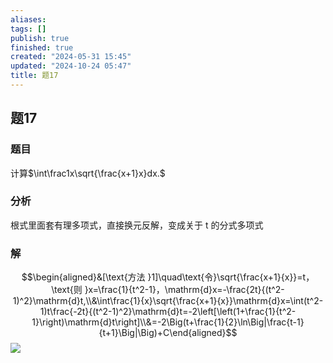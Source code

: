 ```yaml
---
aliases: 
tags: []
publish: true
finished: true
created: "2024-05-31 15:45"
updated: "2024-10-24 05:47"
title: 题17
---
```

## 题17
### 题目
计算$\int\frac1x\sqrt{\frac{x+1}x}dx.$
### 分析
根式里面套有理多项式，直接换元反解，变成关于 t 的分式多项式
### 解
$$\begin{aligned}&[\text{方法 }1]\quad\text{令}\sqrt{\frac{x+1}{x}}=t，\text{则 }x=\frac{1}{t^2-1}，\mathrm{d}x=-\frac{2t}{(t^2-1)^2}\mathrm{d}t,\\&\int\frac{1}{x}\sqrt{\frac{x+1}{x}}\mathrm{d}x=\int(t^2-1)t\frac{-2t}{(t^2-1)^2}\mathrm{d}t=-2\left[\left(1+\frac{1}{t^2-1}\right)\mathrm{d}t\right]\\&=-2\Big(t+\frac{1}{2}\ln\Big|\frac{t-1}{t+1}\Big|\Big)+C\end{aligned}$$
![](https://img.hwenyi.live/202402291209450.webp)
